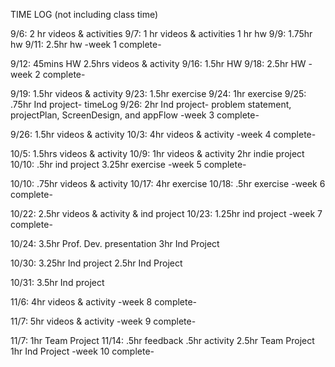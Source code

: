 TIME LOG (not including class time)

9/6:    2 hr videos & activities
9/7:    1 hr videos & activities
        1 hr hw
9/9:    1.75hr hw
9/11:   2.5hr hw
  -week 1 complete-

9/12:   45mins HW
        2.5hrs videos & activity
9/16:   1.5hr HW
9/18:   2.5hr HW
  -week 2 complete-

9/19:   1.5hr videos & activity
9/23:   1.5hr exercise
9/24:   1hr exercise
9/25:   .75hr Ind project- timeLog
9/26:   2hr Ind project- problem statement, projectPlan, ScreenDesign, and appFlow
-week 3 complete-

9/26:   1.5hr videos & activity
10/3:   4hr videos & activity
-week 4 complete-

10/5:   1.5hrs videos & activity
10/9:   1hr videos & activity
        2hr indie project
10/10:  .5hr ind project
        3.25hr exercise
-week 5 complete-

10/10:  .75hr videos & activity
10/17:  4hr exercise
10/18:  .5hr exercise
-week 6 complete-

10/22:  2.5hr videos & activity & ind project
10/23:  1.25hr ind project
-week 7 complete-

10/24:  3.5hr Prof. Dev. presentation
        3hr Ind Project

10/30:  3.25hr Ind project
        2.5hr Ind Project

10/31:  3.5hr Ind project

11/6:   4hr videos & activity
-week 8 complete-

11/7:   5hr videos & activity
-week 9 complete-

11/7:   1hr Team Project
11/14:  .5hr feedback
        .5hr activity
        2.5hr Team Project
        1hr Ind Project
-week 10 complete-
